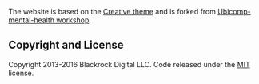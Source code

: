 The website is based on the [Creative theme](http://startbootstrap.com/template-overviews/creative/) and is forked from [Ubicomp-mental-health workshop](https://ubicomp-mental-health.github.io/).

## Copyright and License

Copyright 2013-2016 Blackrock Digital LLC. Code released under the [MIT](https://github.com/BlackrockDigital/startbootstrap-creative/blob/gh-pages/LICENSE) license.
